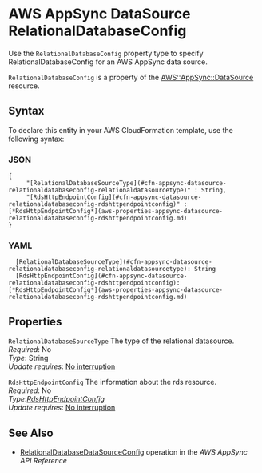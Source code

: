 # AWS AppSync DataSource RelationalDatabaseConfig<a name="aws-properties-appsync-datasource-relationaldatabaseconfig"></a>

<a name="aws-properties-appsync-datasource-relationaldatabaseconfig-description"></a>Use the `RelationalDatabaseConfig` property type to specify RelationalDatabaseConfig for an AWS AppSync data source\.

<a name="aws-properties-appsync-datasource-relationaldatabaseconfig-inheritance"></a> `RelationalDatabaseConfig` is a property of the [AWS::AppSync::DataSource](aws-resource-appsync-datasource.md) resource\.

## Syntax<a name="aws-properties-appsync-datasource-relationaldatabaseconfig-syntax"></a>

To declare this entity in your AWS CloudFormation template, use the following syntax:

### JSON<a name="aws-properties-appsync-datasource-relationaldatabaseconfig-syntax.json"></a>

```
{
     "[RelationalDatabaseSourceType](#cfn-appsync-datasource-relationaldatabaseconfig-relationaldatasourcetype)" : String,
     "[RdsHttpEndpointConfig](#cfn-appsync-datasource-relationaldatabaseconfig-rdshttpendpointconfig)" : [*RdsHttpEndpointConfig*](aws-properties-appsync-datasource-relationaldatabaseconfig-rdshttpendpointconfig.md)
}
```

### YAML<a name="aws-properties-appsync-datasource-relationaldatabaseconfig-syntax.yaml"></a>

```
  [RelationalDatabaseSourceType](#cfn-appsync-datasource-relationaldatabaseconfig-relationaldatasourcetype): String
  [RdsHttpEndpointConfig](#cfn-appsync-datasource-relationaldatabaseconfig-rdshttpendpointconfig): [*RdsHttpEndpointConfig*](aws-properties-appsync-datasource-relationaldatabaseconfig-rdshttpendpointconfig.md)
```

## Properties<a name="aws-properties-appsync-datasource-relationaldatabaseconfig-properties"></a>

`RelationalDatabaseSourceType`  <a name="cfn-appsync-datasource-relationaldatabaseconfig-relationaldatasourcetype"></a>
The type of the relational datasource\.  
 *Required*: No  
 *Type*: String  
 *Update requires*: [No interruption](using-cfn-updating-stacks-update-behaviors.md#update-no-interrupt) 

`RdsHttpEndpointConfig`  <a name="cfn-appsync-datasource-relationaldatabaseconfig-rdshttpendpointconfig"></a>
The information about the rds resource\.  
 *Required*: No  
 *Type*:[*RdsHttpEndpointConfig*](aws-properties-appsync-datasource-relationaldatabaseconfig-rdshttpendpointconfig.md)  
 *Update requires*: [No interruption](using-cfn-updating-stacks-update-behaviors.md#update-no-interrupt) 

## See Also<a name="aws-properties-appsync-datasource-relationaldatabaseconfig-seealso"></a>
+ [ RelationalDatabaseDataSourceConfig](https://docs.aws.amazon.com/appsync/latest/APIReference/API_RelationalDatabaseDataSourceConfig.html) operation in the *AWS AppSync API Reference*